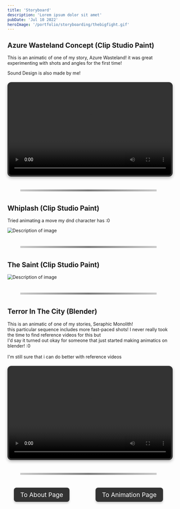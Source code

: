 ```yaml
---
title: 'Storyboard'
description: 'Lorem ipsum dolor sit amet'
pubDate: 'Jul 10 2022'
heroImage: '/portfolio/storyboarding/thebigfight.gif'
---
```


## Azure Wasteland Concept (Clip Studio Paint)

This is an animatic of one of my story, Azure Wasteland!
it was great experimenting with shots and angles for the first time!

Sound Design is also made by me!

<div class="video-container">
  <video controls>
    <source src="/portfolio/storyboarding/azurewasteland.mp4" type="video/mp4">
    Your browser does not support the video tag.
  </video>
</div>

<hr class="custom-line">

## Whiplash (Clip Studio Paint)

Tried animating a move my dnd character has :0

<div class="image-container">
  <img src="/portfolio/storyboarding/thebigfight.gif" alt="Description of image" />
</div>

<hr class="custom-line">

## The Saint (Clip Studio Paint)
<div class="image-container">
  <img src="/portfolio/storyboarding/saint.png" alt="Description of image" />
</div>

<hr class="custom-line">

## Terror In The City (Blender)

This is an animatic of one of my stories, Seraphic Monolith!<br>
this particular sequence includes more fast-paced shots! I never really took the time to find reference videos for this but<br>
I'd say it turned out okay for someone that just started making animatics on blender! :0<br><br>
I'm still sure that i can do better with reference videos

<div class="video-container">
  <video controls>
    <source src="/portfolio/storyboarding/temp.mp4" type="video/mp4">
    Your browser does not support the video tag.
  </video>
</div>

<hr class="custom-line">

<div class="button-container">
  <a href="/" class="button left-button">To About Page</a>
  <a href="/blog/animation" class="button right-button">To Animation Page</a>
</div>

<style>
/* Container to position buttons */
.button-container {
  top: 100%; /* Center vertically */
  width: 100%;
  display: flex;
  justify-content: space-between;
  pointer-events: none; /* Disable interference for non-interactive areas */
}

/* General button styles */
.button {
  pointer-events: auto; /* Enable interaction for buttons */
  padding: 10px 20px;
  background: #333;
  color: white;
  text-decoration: none;
  font-size: 1.2rem;
  border-radius: 8px;
  transition: transform 0.3s ease, background-color 0.3s ease;
  box-shadow: 0 4px 6px rgba(0, 0, 0, 0.2);
}

/* Position buttons */
.left-button {
  margin-left: 20px;
}

.right-button {
  margin-right: 20px;
}

/* Hover effect */
.button:hover {
  transform: scale(1.02); /* Grow on hover */
  background-color: #555; /* Change color on hover */
}

.custom-line {
    border: 0;
    height: 6px;
    background: linear-gradient(to right, rgba(0, 0, 0, 0.2), rgba(0, 0, 0, 0.5), rgba(0, 0, 0, 0.2));
    margin: 40px ;
}

/* Slider container */
.slider-container {
  position: relative;
  width: 100%;
  overflow: hidden;
  margin: 20px auto;
  background-color: #f5f5f5;
}

/* Slider itself, setting up horizontal scrolling */
.slider {
  display: flex;
  transition: transform 0.5s ease;
  scroll-snap-type: x mandatory; /* Enable snapping */
  scroll-padding: 0 10px; /* Optional padding for snapping effect */
  width: max-content;
  overflow-x: scroll; /* Allow horizontal scrolling */
  scrollbar-width: none; /* Hide the scrollbar in Firefox */
}

.slider::-webkit-scrollbar {
  display: none; /* Hide the scrollbar in Chrome/Safari */
}

/* Individual images in the slider */
.slider img {
  width: 2%; /* Adjust this to control the image size */
  height: auto;
  flex-shrink: 0; /* Prevent images from shrinking */
  scroll-snap-align: center; /* Snapping at the center of the image */
  object-fit: cover; /* Maintain aspect ratio of images */
}

/* Video container styling */
.video-container {
  position: relative;
  width: 100%;
  max-width: 100%;
  height: 0;
  padding-bottom: 56.25%; /* 16:9 Aspect Ratio */
  background-color: #000; /* Optional: Adds background color */
  margin: 20px auto;
  border: 5px solid #333; /* Light border around the video */
  border-radius: 12px; /* Rounded corners */
  box-shadow: 0 4px 10px rgba(0, 0, 0, 0.3); /* Soft shadow for depth */
  overflow: hidden; /* Ensures rounded corners aren't cut off */
}

/* Video styling */
.video-container video {
  position: absolute;
  top: 0;
  left: 0;
  width: 100%;
  height: 100%;
  object-fit: cover; /* Ensures the video fills the container */
  pointer-events: auto; /* Allow interaction with the video */
}

/* Prevent downloading the video */
video::-webkit-media-controls-download-button {
  display: none; /* Hides the download button in Chrome */
}

video::-moz-media-controls-download-button {
  display: none; /* Hides the download button in Firefox */
}

/* Optional: Add play button overlay */
.video-container::before {
  content: '\f04b'; /* Unicode for play icon */
  font-family: 'FontAwesome'; /* Use FontAwesome for icon */
  font-size: 50px;
  color: white;
  position: absolute;
  top: 50%;
  left: 50%;
  transform: translate(-50%, -50%);
  pointer-events: none; /* Disable interaction with the overlay */
}

<style/>

<script>
  const slider = document.querySelector('.slider');
  const prevButton = document.getElementById('prev');
  const nextButton = document.getElementById('next');

  // Function to scroll to the next image
  nextButton.addEventListener('click', () => {
    slider.scrollBy({
      left: slider.offsetWidth, // Scroll by the width of the container
      behavior: 'smooth' // Smooth scroll
    });
  });

  // Function to scroll to the previous image
  prevButton.addEventListener('click', () => {
    slider.scrollBy({
      left: -slider.offsetWidth, // Scroll backward by the width of the container
      behavior: 'smooth' // Smooth scroll
    });
  });
</script>